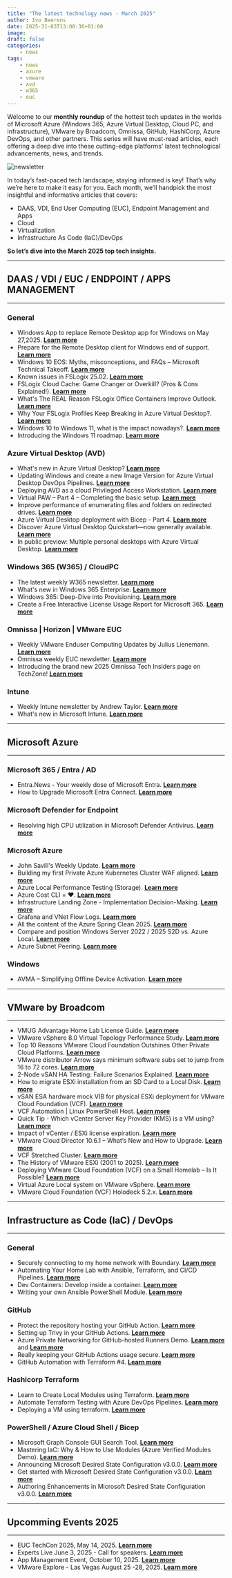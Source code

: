 ```yaml
---
title: "The latest technology news - March 2025"
author: Ivo Beerens
date: 2025-31-03T13:00:36+01:00
image: 
draft: false
categories:
    - news
tags:
    - news
    - azure
    - vmware
    - avd
    - w365
    - euc
---
```


Welcome to our **monthly roundup** of the hottest tech updates in the worlds of Microsoft Azure (Windows 365, Azure Virtual Desktop, Cloud PC, and infrastructure), VMware by Broadcom, Omnissa, GitHub, HashiCorp, Azure DevOps, and other partners. This series will have must-read articles, each offering a deep dive into these cutting-edge platforms' latest technological advancements, news, and trends.

![newsletter](images/march2025.jpeg)

In today’s fast-paced tech landscape, staying informed is key! That’s why we’re here to make it easy for you. Each month, we’ll handpick the most insightful and informative articles that covers:
- DAAS, VDI, End User Computing (EUC), Endpoint Management and Apps
- Cloud
- Virtualization
- Infrastructure As Code (IaC)/DevOps

**So let’s dive into the March 2025 top tech insights.**

---
## **DAAS / VDI / EUC / ENDPOINT / APPS MANAGEMENT**
---

### **General**

- Windows App to replace Remote Desktop app for Windows on May 27,2025. [**Learn more**](https://techcommunity.microsoft.com/blog/Windows-ITPro-blog/windows-app-to-replace-remote-desktop-app-for-windows/4390893)
- Prepare for the Remote Desktop client for Windows end of support. [**Learn more**](https://techcommunity.microsoft.com/blog/windows-itpro-blog/prepare-for-the-remote-desktop-client-for-windows-end-of-support/4397724)
- Windows 10 EOS: Myths, misconceptions, and FAQs – Microsoft Technical Takeoff. [**Learn more**](https://www.youtube.com/live/l3X76-1Gbg8?si=aYWzddoA2C8Te7vx)
- Known issues in FSLogix 25.02. [**Learn more**](https://techcommunity.microsoft.com/blog/fslogix-blog/known-issues-in-fslogix-25-02/4394069)
- FSLogix Cloud Cache: Game Changer or Overkill? (Pros & Cons Explained!). [**Learn more**](https://youtu.be/ehQgcZe9D8Q?si=UcgvsHUEj9_h-k1i)
- What's The REAL Reason FSLogix Office Containers Improve Outlook. [**Learn more**](https://youtu.be/vZcvz9bRo4c?si=flXJtYYKwwMoMWxC)
- Why Your FSLogix Profiles Keep Breaking in Azure Virtual Desktop?. [**Learn more**](https://youtu.be/6Xeb9bYsKP0?si=Tvy15fb-2jZlxg7r)
- Windows 10 to Windows 11, what is the impact nowadays?. [**Learn more**](https://www.go-euc.com/windows-10-to-windows-11-what-is-the-impact-nowadays/)
- Introducing the Windows 11 roadmap. [**Learn more**](https://techcommunity.microsoft.com/blog/windows-itpro-blog/introducing-the-windows-11-roadmap/4397783)

### **Azure Virtual Desktop (AVD)**

- What's new in Azure Virtual Desktop? [**Learn more**](https://learn.microsoft.com/en-us/azure/virtual-desktop/whats-new)
- Updating Windows and create a new Image Version for Azure Virtual Desktop DevOps Pipelines. [**Learn more**](https://blog.poffers.cloud/posts/2025-03-avd-articles/updating-windows-and-create-a-new-image-version-avd-automated/)
- Deploying AVD as a cloud Privileged Access Workstation. [**Learn more**](https://youtu.be/n1kew9Jq4Sk?si=ui00Vn-rccC78jaY)
- Virtual PAW – Part 4 – Completing the basic setup. [**Learn more**](https://www.andykemp.com/2025/03/23/virtual-paw-part-4-completing-the-basic-setup/)
- Improve performance of enumerating files and folders on redirected drives. [**Learn more**](https://learn.microsoft.com/en-us/azure/virtual-desktop/redirection-configure-drives-storage?tabs=intune&pivots=azure-virtual-desktop#improve-performance-of-enumerating-files-and-folders-on-redirected-drives)
- Azure Virtual Desktop deployment with Bicep - Part 4. [**Learn more**](https://www.cloudninja.nu/post/2025/03/avd-part4/)
- Discover Azure Virtual Desktop Quickstart—now generally available. [**Learn more**](https://techcommunity.microsoft.com/blog/AzureVirtualDesktopBlog/discover-azure-virtual-desktop-quickstart%E2%80%94now-generally-available/4394257)
- In public preview: Multiple personal desktops with Azure Virtual Desktop. [**Learn more**](https://techcommunity.microsoft.com/blog/azurevirtualdesktopblog/in-public-preview-multiple-personal-desktops-with-azure-virtual-desktop/4394696)

### **Windows 365 (W365) / CloudPC**

- The latest weekly W365 newsletter. [**Learn more**](https://w365community.com/)
- What's new in Windows 365 Enterprise. [**Learn more**](https://learn.microsoft.com/en-us/windows-365/enterprise/whats-new#week-of-december-17-2024)
- Windows 365: Deep-Dive into Provisioning. [**Learn more**](https://youtu.be/cEP3i2g4-EQ?si=CN-AGZui9H9HWxga)
- Create a Free Interactive License Usage Report for Microsoft 365. [**Learn more**](https://ourcloudnetwork.com/create-a-free-interactive-license-usage-report-for-microsoft-365/)

### **Omnissa | Horizon | VMware EUC**

- Weekly VMware Enduser Computing Updates by Julius Lienemann. [**Learn more**](https://juliuslienemann.wordpress.com/)
- Omnissa weekly EUC newsletter. [**Learn more**](https://blog.simonelberts.nl/)
- Introducing the brand new 2025 Omnissa Tech Insiders page on TechZone! [**Learn more**](https://community.omnissa.com/forums/topic/69832-introducing-the-brand-new-2025-omnissa-tech-insiders-page-on-techzone/)

### **Intune**

- Weekly Intune newsletter by Andrew Taylor. [**Learn more**](https://andrewstaylor.com/category/newsletter/)
- What's new in Microsoft Intune. [**Learn more**](https://learn.microsoft.com/en-us/mem/intune/fundamentals/whats-new)

---
## **Microsoft Azure**
---
### **Microsoft 365 / Entra / AD**

- Entra.News - Your weekly dose of Microsoft Entra. [**Learn more**](https://entra.news/)
- How to Upgrade Microsoft Entra Connect. [**Learn more**](https://www.alitajran.com/upgrade-microsoft-entra-connect/)

### **Microsoft Defender for Endpoint**

- Resolving high CPU utilization in Microsoft Defender Antivirus. [**Learn more**](https://youtu.be/OErWturJrRI?si=twaaO-57DMClULzW)


### **Microsoft Azure**

- John Savill's Weekly Update. [**Learn more**](https://www.youtube.com/playlist?list=PLlVtbbG169nGL0hj1CeL2Zjmr73SmXIpc)
- Building my first Private Azure Kubernetes Cluster WAF aligned. [**Learn more**](https://blog.poffers.cloud/posts/2025-03-azure-aks/building-my-first-private-azure-kubernetes-cluster-waf-aligned/#Community)
- Azure Local Performance Testing (Storage). [**Learn more**](https://www.auxiliumtechtalk.com/post/azure-local-performance-testing-storage)
- Azure Cost CLI = ❤️. [**Learn more**](https://cloudtips.nl/azure-cost-cli-%EF%B8%8F-05a6805b3945)
- Infrastructure Landing Zone - Implementation Decision-Making. [**Learn more**](https://techcommunity.microsoft.com/blog/azureinfrastructureblog/infrastructure-landing-zone---implementation-decision-making/4386520)
- Grafana and VNet Flow Logs. [**Learn more**](https://blog.cloudtrooper.net/2025/03/20/grafana-and-vnet-flow-logs/)
- All the content of the Azure Spring Clean 2025. [**Learn more**](https://www.azurespringclean.com/)
- Compare and position Windows Server 2022 / 2025 S2D vs. Azure Local. [**Learn more**](https://onedrive.live.com/edit?id=CF2986DFDDDDF194!s9a51c685a8b44253b6cb9ceb98d9fd62&resid=CF2986DFDDDDF194!s9a51c685a8b44253b6cb9ceb98d9fd62&cid=cf2986dfddddf194&ithint=file%2Cpptx&redeem=aHR0cHM6Ly8xZHJ2Lm1zL3AvYy9jZjI5ODZkZmRkZGRmMTk0L0VZWEdVWnEwcUZOQ3RzdWM2NWpaX1dJQnNoWnlmTkV5NkJUMGFEdnNUMU9NSnc_ZT1EdmhxTDI&migratedtospo=true&wdo=2)
- Azure Subnet Peering. [**Learn more**](https://techcommunity.microsoft.com/blog/azurenetworkingblog/subnet-peering/4397640)

### **Windows**

- AVMA – Simplifying Offline Device Activation. [**Learn more**](https://hartiga.de/azure/offline-device-activation-with-avma/?no_cache=1)

---
## **VMware by Broadcom**

---

- VMUG Advantage Home Lab License Guide. [**Learn more**](https://blogs.vmware.com/code/2025/03/19/vmug-advantage-home-lab-license-guide/?utm_medium=CMTYsocial&utm_source=CMTYAdvocacy)
- VMware vSphere 8.0 Virtual Topology Performance Study. [**Learn more**](https://www.vmware.com/docs/vsphere8-virtual-topology-perf)
- Top 10 Reasons VMware Cloud Foundation Outshines Other Private Cloud Platforms. [**Learn more**](https://blogs.vmware.com/cloud-foundation/2025/03/13/top-10-reasons-vmware-cloud-foundation-outshines-other-private-cloud-platforms/)
- VMware distributor Arrow says minimum software subs set to jump from 16 to 72 cores. [**Learn more**](https://www.theregister.com/2025/03/28/arrow_vmware_licensing_change)
- 2-Node vSAN HA Testing: Failure Scenarios Explained. [**Learn more**](https://vxworld.co.uk/2025/03/28/2-node-vsan-ha-testing-failure-scenarios-explained/?utm_source=linkedin&utm_medium=jetpack_social)
- How to migrate ESXi installation from an SD Card to a Local Disk. [**Learn more**](https://www.provirtualzone.com/how-to-migrate-esxi-installation-from-an-sd-card-to-a-local-disk/)
- vSAN ESA hardware mock VIB for physical ESXi deployment for VMware Cloud Foundation (VCF). [**Learn more**](https://williamlam.com/2025/02/vsan-esa-hardware-mock-vib-for-physical-esxi-deployment-for-vmware-cloud-foundation-vcf.html)
- VCF Automation | Linux PowerShell Host. [**Learn more**](https://www.vcrocs.info/powercli-orchestrator-linux-powershell-host/)
- Quick Tip - Which vCenter Server Key Provider (KMS) is a VM using? [**Learn more**](https://williamlam.com/2025/03/quick-tip-which-vcenter-server-key-provider-kms-is-a-vm-using.html)
- Impact of vCenter / ESXi license expiration. 
[**Learn more**](https://knowledge.broadcom.com/external/article/391605)
- VMware Cloud Director 10.6.1 – What’s New and How to Upgrade. [**Learn more**](https://www.provirtualzone.com/vmware-cloud-director-10-6-1-whats-new-and-how-to-upgrade/)
- VCF Stretched Cluster. [**Learn more**](https://sdn-warrior.org/posts/vcf-stretched-cluster/)
- The History of VMware ESXi (2001 to 2025). [**Learn more**](https://virtualg.uk/the-history-of-vmware-esxi-2001-to-2025/)
- Deploying VMware Cloud Foundation (VCF) on a Small Homelab – Is It Possible? [**Learn more**](https://ps-cloudlabs.com/post/automated-vcf-deployment/)
- Virtual Azure Local system on VMware vSphere. [**Learn more**](https://blog.graa.dev/AzureLocal-NestedDeploymentTips)
- VMware Cloud Foundation (VCF) Holodeck 5.2.x. [**Learn more**](https://www.vmware.com/docs/vmw-vcf-holodeck-v52-setup)

---
## **Infrastructure as Code (IaC) / DevOps**
---

### **General**

- Securely connecting to my home network with Boundary. [**Learn more**](https://medium.com/hashicorp-engineering/securely-connecting-to-my-home-network-with-boundary-6b832576d521)
- Automating Your Home Lab with Ansible, Terraform, and CI/CD Pipelines. [**Learn more**](https://www.virtualizationhowto.com/2025/03/automating-your-home-lab-with-ansible-terraform-and-ci-cd-pipelines/)
- Dev Containers: Develop inside a container. [**Learn more**](https://marcogerber.ch/dev-containers-develop-inside-a-container/)
- Writing your own Ansible PowerShell Module. [**Learn more**](https://youtu.be/t28guLbd56U?si=DevB0OU8Y6XJ8PyY)

### **GitHub**

- Protect the repository hosting your GitHub Action. [**Learn more**](https://jessehouwing.net/protect-the-repository-hosting-your-github-action/)
- Setting up Trivy in your GitHub Actions. [**Learn more**](https://thomasthornton.cloud/2025/03/18/setting-up-trivy-in-your-github-actions/)
- Azure Private Networking for GitHub-hosted Runners Demo. [**Learn more**](https://github.com/matsest/gh-runner-az-private-network-demo) and [**Learn more**](https://docs.github.com/en/enterprise-cloud@latest/organizations/managing-organization-settings/about-azure-private-networking-for-github-hosted-runners-in-your-organization)
- Really keeping your GitHub Actions usage secure. [**Learn more**](https://www.linkedin.com/pulse/really-keeping-your-github-actions-usage-secure-rob-bos-oc4qe/?trackingId=SLtcusCySBuaokVRMHTbuQ%3D%3D)
- GitHub Automation with Terraform #4. [**Learn more**](https://www.linkedin.com/pulse/github-automation-terraform-4-stu-mace-o83oc/?trackingId=%2B9nreufbQ3ubZZUx6jBezQ%3D%3D)

### **Hashicorp Terraform**

- Learn to Create Local Modules using Terraform. [**Learn more**](https://youtu.be/O5-i-9yZD_A?si=_66rZ2Y_Ge6KSFQr)
- Automate Terraform Testing with Azure DevOps Pipelines. [**Learn more**](https://skundunotes.com/2025/01/22/automate-terraform-testing-with-azure-devops-pipelines/)
- Deploying a VM using terraform. [**Learn more**](https://vminfrastructure.com/2025/03/11/deploying-a-vm-using-terraform/)

### **PowerShell / Azure Cloud Shell / Bicep**

- Microsoft Graph Console GUI Search Tool. [**Learn more**](https://github.com/jorgeasaurus/MgConsoleGuiGraphSearch)
- Mastering IaC: Why & How to Use Modules (Azure Verified Modules Demo). [**Learn more**](https://youtu.be/zhbdo5T7ZeI?si=VLLDdAXD8F10I6vX)
- Announcing Microsoft Desired State Configuration v3.0.0. [**Learn more**](https://devblogs.microsoft.com/powershell/announcing-dsc-v3/)
- Get started with Microsoft Desired State Configuration v3.0.0. [**Learn more**](https://devblogs.microsoft.com/powershell/get-started-with-dsc-v3/)
- Authoring Enhancements in Microsoft Desired State Configuration v3.0.0. [**Learn more**](https://devblogs.microsoft.com/powershell/enhanced-authoring-with-dsc-v3/)

---
## **Upcomming Events 2025**
---

- EUC TechCon 2025, May 14, 2025. [**Learn more**](https://www.eventbrite.nl/e/tickets-euc-techcon-2025-1269318569009)
- Experts Live June 3, 2025 - Call for speakers. [**Learn more**](https://www.expertslive.nl/call-for-sessions/)
- App Management Event, October 10, 2025. [**Learn more**](https://appmanagevent.com/)
- VMware Explore - Las Vegas August 25 -28, 2025. [**Learn more**](https://www.vmware.com/explore/us)
